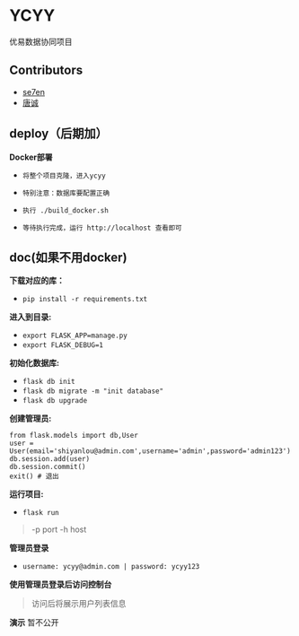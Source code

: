# YCYY
优易数据协同项目

## Contributors

* [se7en](https://github.com/litt1eseven/Ycyy)
* [唐诚](https://github.com/woxingyiyi/Ycyy)

## deploy（后期加）
**Docker部署**

- `将整个项目克隆，进入ycyy`

- `特别注意：数据库要配置正确`

- `执行 ./build_docker.sh`

- `等待执行完成，运行 http://localhost 查看即可`

## doc(如果不用docker)
**下载对应的库：** 
- `pip install -r requirements.txt`

**进入到目录:**
- `export FLASK_APP=manage.py`
- `export FLASK_DEBUG=1`

**初始化数据库:**
- `flask db init`
- `flask db migrate -m "init database"`
- `flask db upgrade`

**创建管理员:**
```
from flask.models import db,User
user = User(email='shiyanlou@admin.com',username='admin',password='admin123')
db.session.add(user)
db.session.commit()
exit() # 退出
```

**运行项目:**
- `flask run`
>-p port
 -h host

**管理员登录**
- `username: ycyy@admin.com | password: ycyy123`

**使用管理员登录后访问控制台**
>访问后将展示用户列表信息

**演示**
暂不公开
